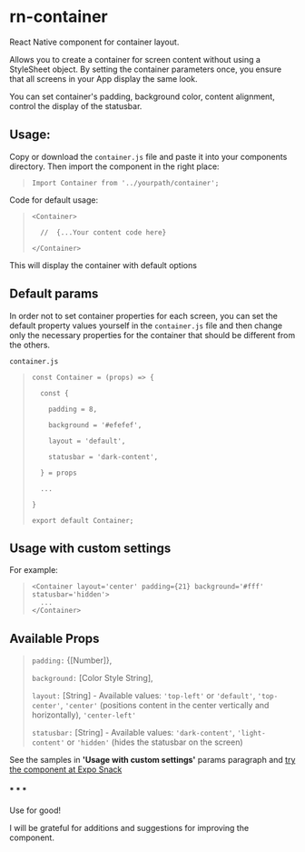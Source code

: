 # rn-container
React Native component for container layout.

Allows you to create a container for screen content without using a StyleSheet object. By setting the container parameters once, you ensure that all screens in your App display the same look.

You can set container's padding, background color, content alignment, control the display of the statusbar.

## Usage:

Copy or download the `container.js` file and paste it into your components directory. Then import the component in the right place:

> `Import Container from '../yourpath/container';`

Code for default usage:

>     <Container>
>
>       //  {...Your content code here}
>  
>     </Container>

This will display the container with default options

## Default params

In order not to set container properties for each screen, you can set the default property values yourself in the `container.js` file and then change only the necessary properties for the container that should be different from the others.

`container.js`

>     const Container = (props) => { 
>     
>       const {
>     
>         padding = 8,
>  
>         background = '#efefef',
>    
>         layout = 'default',
>    
>         statusbar = 'dark-content',
>    
>       } = props
>  
>       ...
>  
>     }
>
>     export default Container;

## Usage with custom settings

For example:

>     <Container layout='center' padding={21} background='#fff' statusbar='hidden'>
>       ...  
>     </Container>

               
## Available Props

>`padding:` {[Number]},
>
>`background:` [Color Style String],
>
>`layout:` [String] - Available values: `'top-left'` or `'default'`, `'top-center'`, `'center'` (positions content in the center vertically and horizontally), `'center-left'`
>
>`statusbar:` [String] - Available values: `'dark-content'`, `'light-content'` or `'hidden'` (hides the statusbar on the screen) 

See the samples in **'Usage with custom settings'** params paragraph and [try the component at Expo Snack](https://snack.expo.dev/@latglas/rn-container)

#### * * *

Use for good!

I will be grateful for additions and suggestions for improving the component.
